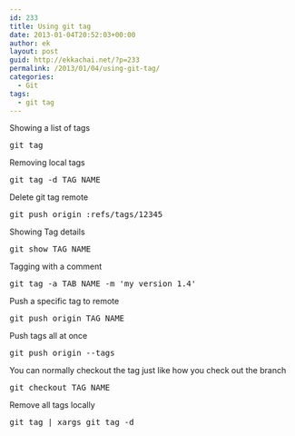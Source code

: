 ```yaml
---
id: 233
title: Using git tag
date: 2013-01-04T20:52:03+00:00
author: ek
layout: post
guid: http://ekkachai.net/?p=233
permalink: /2013/01/04/using-git-tag/
categories:
  - Git
tags:
  - git tag
---
```

Showing a list of tags

<pre>git tag</pre>

Removing local tags

<pre>git tag -d TAG_NAME</pre>

Delete git tag remote

<pre>git push origin :refs/tags/12345</pre>

Showing Tag details

<pre>git show TAG_NAME</pre>

Tagging with a comment

<pre>git tag -a TAB_NAME -m 'my version 1.4'</pre>

Push a specific tag to remote

<pre>git push origin TAG_NAME</pre>

Push tags all at once

<pre>git push origin --tags</pre>

You can normally checkout the tag just like how you check out the branch

<pre>git checkout TAG_NAME</pre>

Remove all tags locally

<pre>git tag | xargs git tag -d</pre>